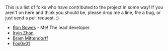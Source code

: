 This is a list of folks who have contributed to the project in some way!
If you aren't on here and think you should be, please drop me a line,
file a bug, or just send a pull request. :)

* [Ron Bowes](https://github.com/iagox86) - Me! The lead developer.
* [Irvin Zhan](https://github.com/izhan)
* [Bram Mittendorff](https://github.com/brammittendorff)
* [Fox0x01](https://github.com/Fox0x01)
